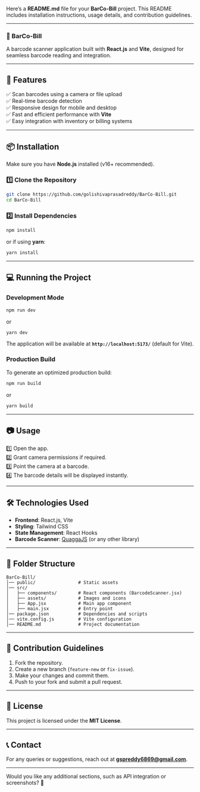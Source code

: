 Here’s a **README.md** file for your **BarCo-Bill** project. This README includes installation instructions, usage details, and contribution guidelines.  

---

### **📌 BarCo-Bill**
A barcode scanner application built with **React.js** and **Vite**, designed for seamless barcode reading and integration.

---

## **🚀 Features**
✅ Scan barcodes using a camera or file upload  
✅ Real-time barcode detection  
✅ Responsive design for mobile and desktop  
✅ Fast and efficient performance with **Vite**  
✅ Easy integration with inventory or billing systems  

---

## **📦 Installation**
Make sure you have **Node.js** installed (v16+ recommended).  

### **1️⃣ Clone the Repository**
```bash
git clone https://github.com/golishivaprasadreddy/BarCo-Bill.git
cd BarCo-Bill
```

### **2️⃣ Install Dependencies**
```bash
npm install
```
or if using **yarn**:
```bash
yarn install
```

---

## **💻 Running the Project**
### **Development Mode**
```bash
npm run dev
```
or  
```bash
yarn dev
```
The application will be available at **`http://localhost:5173/`** (default for Vite).

### **Production Build**
To generate an optimized production build:
```bash
npm run build
```
or  
```bash
yarn build
```

---

## **📷 Usage**
1️⃣ Open the app.  
2️⃣ Grant camera permissions if required.  
3️⃣ Point the camera at a barcode.  
4️⃣ The barcode details will be displayed instantly.  

---

## **🛠️ Technologies Used**
- **Frontend**: React.js, Vite  
- **Styling**: Tailwind CSS  
- **State Management**: React Hooks  
- **Barcode Scanner**: [QuaggaJS](https://serratus.github.io/quaggaJS/) (or any other library)  

---

## **📌 Folder Structure**
```
BarCo-Bill/
│── public/                # Static assets
│── src/
│   ├── components/        # React components (BarcodeScanner.jsx)
│   ├── assets/            # Images and icons
│   ├── App.jsx            # Main app component
│   ├── main.jsx           # Entry point
│── package.json           # Dependencies and scripts
│── vite.config.js         # Vite configuration
│── README.md              # Project documentation
```

---

## **🤝 Contribution Guidelines**
1. Fork the repository.  
2. Create a new branch (`feature-new` or `fix-issue`).  
3. Make your changes and commit them.  
4. Push to your fork and submit a pull request.  

---

## **📄 License**
This project is licensed under the **MIT License**.

---

## **📞 Contact**
For any queries or suggestions, reach out at **gspreddy6869@gmail.com**.  

---

Would you like any additional sections, such as API integration or screenshots? 🚀
